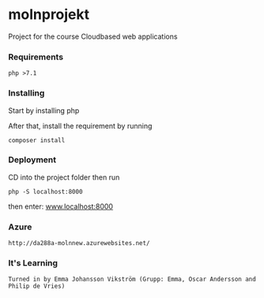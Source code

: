 
# molnprojekt
Project for the course Cloudbased web applications


### Requirements

```
php >7.1
```

### Installing

Start by installing php

After that, install the requirement by running

```
composer install
```

### Deployment

CD into the project folder then run

```
php -S localhost:8000
```

then enter: www.localhost:8000

### Azure

```
http://da288a-molnnew.azurewebsites.net/
```

### It's Learning

```
Turned in by Emma Johansson Vikström (Grupp: Emma, Oscar Andersson and Philip de Vries)
```
